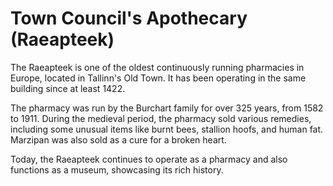 # Town Council's Apothecary (Raeapteek)

The Raeapteek is one of the oldest continuously running pharmacies in Europe, located in Tallinn's Old Town. It has been operating in the same building since at least 1422.

The pharmacy was run by the Burchart family for over 325 years, from 1582 to 1911. During the medieval period, the pharmacy sold various remedies, including some unusual items like burnt bees, stallion hoofs, and human fat. Marzipan was also sold as a cure for a broken heart.

Today, the Raeapteek continues to operate as a pharmacy and also functions as a museum, showcasing its rich history.
